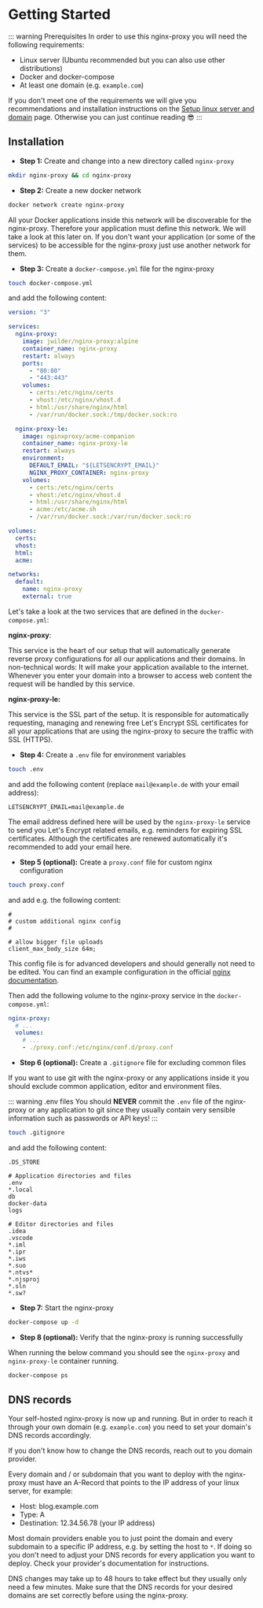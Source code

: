 # Getting Started

::: warning Prerequisites
In order to use this nginx-proxy you will need the following requirements:

- Linux server (Ubuntu recommended but you can also use other distributions)
- Docker and docker-compose
- At least one domain (e.g. `example.com`)

If you don't meet one of the requirements we will give you recommendations and installation instructions on the [Setup linux server and domain](/utilities/setup-server-and-domain) page. Otherwise you can just continue reading 😎
:::

## Installation

- **Step 1:** Create and change into a new directory called `nginx-proxy`

```bash
mkdir nginx-proxy && cd nginx-proxy
```

- **Step 2:** Create a new docker network

```bash
docker network create nginx-proxy
```

All your Docker applications inside this network will be discoverable for the nginx-proxy. Therefore your application must define this network. We will take a look at this later on. If you don't want your application (or some of the services) to be accessible for the nginx-proxy just use another network for them.

- **Step 3:** Create a `docker-compose.yml` file for the nginx-proxy

```bash
touch docker-compose.yml
```

and add the following content:

```yaml
version: "3"

services:
  nginx-proxy:
    image: jwilder/nginx-proxy:alpine
    container_name: nginx-proxy
    restart: always
    ports:
      - "80:80"
      - "443:443"
    volumes:
      - certs:/etc/nginx/certs
      - vhost:/etc/nginx/vhost.d
      - html:/usr/share/nginx/html
      - /var/run/docker.sock:/tmp/docker.sock:ro

  nginx-proxy-le:
    image: nginxproxy/acme-companion
    container_name: nginx-proxy-le
    restart: always
    environment:
      DEFAULT_EMAIL: "${LETSENCRYPT_EMAIL}"
      NGINX_PROXY_CONTAINER: nginx-proxy
    volumes:
      - certs:/etc/nginx/certs
      - vhost:/etc/nginx/vhost.d
      - html:/usr/share/nginx/html
      - acme:/etc/acme.sh
      - /var/run/docker.sock:/var/run/docker.sock:ro

volumes:
  certs:
  vhost:
  html:
  acme:

networks:
  default:
    name: nginx-proxy
    external: true
```

Let's take a look at the two services that are defined in the `docker-compose.yml`:

**nginx-proxy**:

This service is the heart of our setup that will automatically generate reverse proxy configurations for all our applications and their domains. In non-technical words: It will make your application available to the internet. Whenever you enter your domain into a browser to access web content the request will be handled by this service.

**nginx-proxy-le:**

This service is the SSL part of the setup. It is responsible for automatically requesting, managing and renewing free Let's Encrypt SSL certificates for all your applications that are using the nginx-proxy to secure the traffic with SSL (HTTPS).

- **Step 4:** Create a `.env` file for environment variables

```bash
touch .env
```

and add the following content (replace `mail@example.de` with your email address):

```
LETSENCRYPT_EMAIL=mail@example.de
```

The email address defined here will be used by the `nginx-proxy-le` service to send you Let's Encrypt related emails, e.g. reminders for expiring SSL certificates. Although the certificates are renewed automatically it's recommended to add your email here.

- **Step 5 (optional):** Create a `proxy.conf` file for custom nginx configuration

```bash
touch proxy.conf
```

and add e.g. the following content:

```apacheconf
#
# custom additional nginx config
#

# allow bigger file uploads
client_max_body_size 64m;
```

This config file is for advanced developers and should generally not need to be edited. You can find an example configuration in the official [nginx documentation](https://www.nginx.com/resources/wiki/start/topics/examples/full/#proxy-conf).

Then add the following volume to the nginx-proxy service in the `docker-compose.yml`:

```yaml
nginx-proxy:
  # ...
  volumes:
    # ...
    - ./proxy.conf:/etc/nginx/conf.d/proxy.conf
```

- **Step 6 (optional):** Create a `.gitignore` file for excluding common files

If you want to use git with the nginx-proxy or any applications inside it you should exclude common application, editor and environment files.

::: warning .env files
You should **NEVER** commit the `.env` file of the nginx-proxy or any application to git since they usually contain very sensible information such as passwords or API keys!
:::

```bash
touch .gitignore
```

and add the following content:

```apacheconf
.DS_STORE

# Application directories and files
.env
*.local
db
docker-data
logs

# Editor directories and files
.idea
.vscode
*.iml
*.ipr
*.iws
*.suo
*.ntvs*
*.njsproj
*.sln
*.sw?
```

- **Step 7:** Start the nginx-proxy

```bash
docker-compose up -d
```

- **Step 8 (optional):** Verify that the nginx-proxy is running successfully

When running the below command you should see the `nginx-proxy` and `nginx-proxy-le` container running.

```bash
docker-compose ps
```

## DNS records

Your self-hosted nginx-proxy is now up and running. But in order to reach it through your own domain (e.g. `example.com`) you need to set your domain's DNS records accordingly.

If you don't know how to change the DNS records, reach out to you domain provider.

Every domain and / or subdomain that you want to deploy with the nginx-proxy must have an A-Record that points to the IP address of your linux server, for example:

- Host: blog.example.com
- Type: A
- Destination: 12.34.56.78 (your IP address)

Most domain providers enable you to just point the domain and every subdomain to a specific IP address, e.g. by setting the host to `*`. If doing so you don't need to adjust your DNS records for every application you want to deploy. Check your provider's documentation for instructions.

DNS changes may take up to 48 hours to take effect but they usually only need a few minutes. Make sure that the DNS records for your desired domains are set correctly before using the nginx-proxy.
